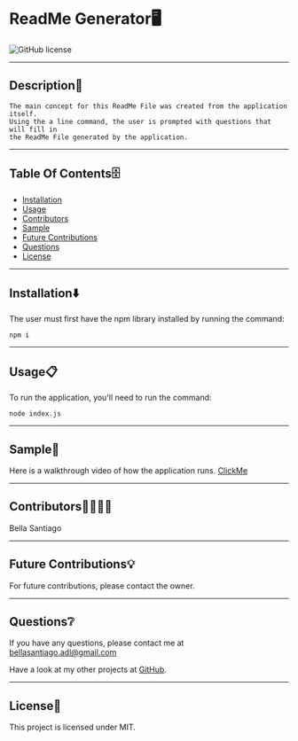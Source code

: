 # ReadMe Generator🖥
  ![GitHub license](https://img.shields.io/badge/license-MIT-yellowgreen.svg)

  ---

  ## Description📒
```
The main concept for this ReadMe File was created from the application itself.
Using the a line command, the user is prompted with questions that will fill in
the ReadMe File generated by the application.
```

  ---

  ## Table Of Contents🗄
  - [Installation](#Installation⬇️) 
  - [Usage](#Usage📋)
  - [Contributors](#Contributors🧑‍💻👩‍💻)
  - [Sample](#Sample🎥)
  - [Future Contributions](#Future-Contributions💡)
  - [Questions](#Questions❔)
  - [License](#license🔐)

  ---

  ## Installation⬇️
  
  The user must first have the npm library installed by running the command:
  ```
  npm i
  ```

  ---

  ## Usage📋
  
  To run the application, you'll need to run the command:
  ```
  node index.js
  ```

  ---

  ## Sample🎥
  
  Here is a walkthrough video of how the application runs. [ClickMe](https://drive.google.com/file/d/1ACHBasii9IJNJG3O3NYt_P2kxj5jQ4K2/view?usp=sharing)

  ---

  ## Contributors🧑‍💻👩‍💻
  
  Bella Santiago
  
  ---

  ## Future Contributions💡

  For future contributions, please contact the owner.

  ---

  ## Questions❔

  If you have any questions, please contact me at bellasantiago.adl@gmail.com

  Have a look at my other projects at [GitHub](http://github.com/bellasantiago).

  ---
  ## License🔐
  
  This project is licensed under MIT.